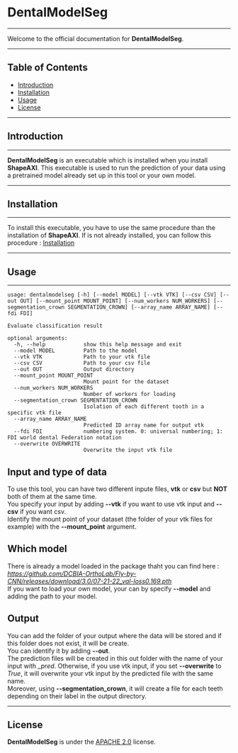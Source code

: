 # DentalModelSeg
---

Welcome to the official documentation for **DentalModelSeg**. 

---

## Table of Contents
- [Introduction](#introduction)
- [Installation](#installation)
- [Usage](#usage)
- [License](#license)

---

## Introduction

---

**DentalModelSeg** is an executable which is installed when you install **ShapeAXI**. This executable is used to run the prediction of your data using a pretrained model already set up in this tool or your own model.

---

## Installation

--- 

To install this executable, you have to use the same procedure than the installation of **ShapeAXI**. If is not already installed, you can follow this procedure : 
[Installation](README.md#Installation) 

---

## Usage

---

```
usage: dentalmodelseg [-h] [--model MODEL] [--vtk VTK] [--csv CSV] [--out OUT] [--mount_point MOUNT_POINT] [--num_workers NUM_WORKERS] [--segmentation_crown SEGMENTATION_CROWN] [--array_name ARRAY_NAME] [--fdi FDI]

Evaluate classification result

optional arguments:
  -h, --help            show this help message and exit
  --model MODEL         Path to the model
  --vtk VTK             Path to your vtk file
  --csv CSV             Path to your csv file
  --out OUT             Output directory
  --mount_point MOUNT_POINT
                        Mount point for the dataset
  --num_workers NUM_WORKERS
                        Number of workers for loading
  --segmentation_crown SEGMENTATION_CROWN
                        Isolation of each different tooth in a specific vtk file
  --array_name ARRAY_NAME
                        Predicted ID array name for output vtk
  --fdi FDI             numbering system. 0: universal numbering; 1: FDI world dental Federation notation
  --overwrite OVERWRITE
                        Overwrite the input vtk file
```

## Input and type of data

To use this tool, you can have two different inpute files, **vtk** or **csv** but **NOT** both of them at the same time.    
You specify your input by adding **--vtk** if you want to use vtk input and **--csv** if you want csv.  
Identify the mount point of your dataset (the folder of your vtk files for example) with the **--mount_point** argument.

## Which model

There is already a model loaded in the package thaht you can find here :  
*https://github.com/DCBIA-OrthoLab/Fly-by-CNN/releases/download/3.0/07-21-22_val-loss0.169.pth*  
If you want to load your own model, your can by specify **--model** and adding the path to your model. 

## Output

You can add the folder of your output where the data will be stored and if this folder does not exist, it will be create.   
You can identify it by adding **--out**.    
The prediction files will be created in this out folder with the name of your input with *_pred*. Otherwise, if you use vtk input, if you set **--overwrite** to *True*, it will overwrite your vtk input by the predicted file with the same name.  
Moreover, using **--segmentation_crown**, it will create a file for each teeth depending on their label in the output directory.

---

## License

**DentalModelSeg** is under the [APACHE 2.0](LICENSE) license.
